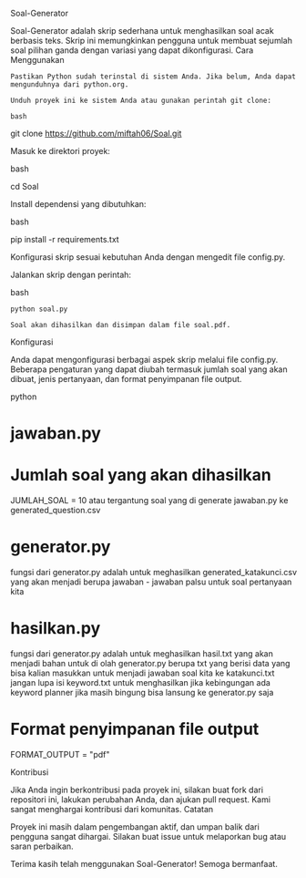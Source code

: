 Soal-Generator

Soal-Generator adalah skrip sederhana untuk menghasilkan soal acak berbasis teks. Skrip ini memungkinkan pengguna untuk membuat sejumlah soal pilihan ganda dengan variasi yang dapat dikonfigurasi.
Cara Menggunakan

    Pastikan Python sudah terinstal di sistem Anda. Jika belum, Anda dapat mengunduhnya dari python.org.

    Unduh proyek ini ke sistem Anda atau gunakan perintah git clone:

    bash

git clone https://github.com/miftah06/Soal.git

Masuk ke direktori proyek:

bash

cd Soal

Install dependensi yang dibutuhkan:

bash

pip install -r requirements.txt

Konfigurasi skrip sesuai kebutuhan Anda dengan mengedit file config.py.

Jalankan skrip dengan perintah:

bash

    python soal.py

    Soal akan dihasilkan dan disimpan dalam file soal.pdf.

Konfigurasi

Anda dapat mengonfigurasi berbagai aspek skrip melalui file config.py. Beberapa pengaturan yang dapat diubah termasuk jumlah soal yang akan dibuat, jenis pertanyaan, dan format penyimpanan file output.

python

# jawaban.py

# Jumlah soal yang akan dihasilkan
JUMLAH_SOAL = 10 atau tergantung soal yang di generate jawaban.py
ke generated_question.csv

# generator.py
fungsi dari generator.py adalah untuk meghasilkan generated_katakunci.csv yang akan menjadi
berupa jawaban - jawaban palsu untuk soal pertanyaan kita

# hasilkan.py
fungsi dari generator.py adalah untuk meghasilkan hasil.txt yang akan menjadi
bahan untuk di olah generator.py 
berupa txt yang berisi data 
yang bisa kalian masukkan untuk menjadi jawaban soal kita
ke katakunci.txt jangan lupa isi keyword.txt untuk menghasilkan 
jika kebingungan ada keyword planner jika masih bingung bisa
lansung ke generator.py saja

# Format penyimpanan file output
FORMAT_OUTPUT = "pdf"

Kontribusi

Jika Anda ingin berkontribusi pada proyek ini, silakan buat fork dari repositori ini, lakukan perubahan Anda, dan ajukan pull request. Kami sangat menghargai kontribusi dari komunitas.
Catatan

Proyek ini masih dalam pengembangan aktif, dan umpan balik dari pengguna sangat dihargai. Silakan buat issue untuk melaporkan bug atau saran perbaikan.

Terima kasih telah menggunakan Soal-Generator! Semoga bermanfaat.
